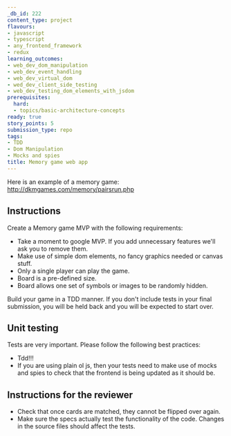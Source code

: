 ```yaml
---
_db_id: 222
content_type: project
flavours:
- javascript
- typescript
- any_frontend_framework
- redux
learning_outcomes:
- web_dev_dom_manipulation
- web_dev_event_handling
- web_dev_virtual_dom
- wed_dev_client_side_testing
- web_dev_testing_dom_elements_with_jsdom
prerequisites:
  hard:
  - topics/basic-architecture-concepts
ready: true
story_points: 5
submission_type: repo
tags:
- TDD
- Dom Manipulation
- Mocks and spies
title: Memory game web app
---
```


Here is an example of a memory game: http://dkmgames.com/memory/pairsrun.php

## Instructions

Create a Memory game MVP with the following requirements:

- Take a moment to google MVP. If you add unnecessary features we'll ask you to remove them.
- Make use of simple dom elements, no fancy graphics needed or canvas stuff.
- Only a single player can play the game.
- Board is a pre-defined size.
- Board allows one set of symbols or images to be randomly hidden.

Build your game in a TDD manner. If you don't include tests in your final submission, you will be held back and you will be expected to start over.

## Unit testing

Tests are very important. Please follow the following best practices:

- Tdd!!!
- If you are using plain ol js, then your tests need to make use of mocks and spies to check that the frontend is being updated as it should be.

## Instructions for the reviewer

- Check that once cards are matched, they cannot be flipped over again.
- Make sure the specs actually test the functionality of the code. Changes in the source files should affect the tests.
